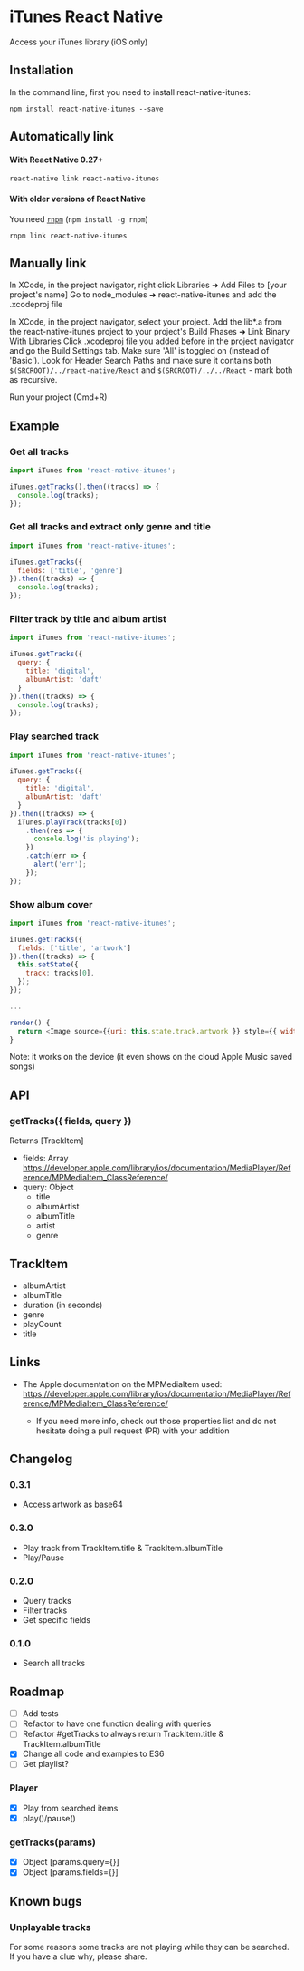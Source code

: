 # iTunes React Native

Access your iTunes library (iOS only)

## Installation

In the command line, first you need to install react-native-itunes:

```shell
npm install react-native-itunes --save
```

## Automatically link

#### With React Native 0.27+

```shell
react-native link react-native-itunes
```

#### With older versions of React Native

You need [`rnpm`](https://github.com/rnpm/rnpm) (`npm install -g rnpm`)

```shell
rnpm link react-native-itunes
```

## Manually link

In XCode, in the project navigator, right click Libraries ➜ Add Files to [your project's name] Go to node_modules ➜ react-native-itunes and add the .xcodeproj file

In XCode, in the project navigator, select your project. Add the lib*.a from the react-native-itunes project to your project's Build Phases ➜ Link Binary With Libraries Click .xcodeproj file you added before in the project navigator and go the Build Settings tab. Make sure 'All' is toggled on (instead of 'Basic'). Look for Header Search Paths and make sure it contains both ```$(SRCROOT)/../react-native/React``` and ```$(SRCROOT)/../../React``` - mark both as recursive.

Run your project (Cmd+R)

## Example

### Get all tracks
```js
import iTunes from 'react-native-itunes';

iTunes.getTracks().then((tracks) => {
  console.log(tracks);
});

```
### Get all tracks and extract only genre and title
```js
import iTunes from 'react-native-itunes';

iTunes.getTracks({
  fields: ['title', 'genre']
}).then((tracks) => {
  console.log(tracks);
});

```
### Filter track by title and album artist
```js
import iTunes from 'react-native-itunes';

iTunes.getTracks({
  query: {
    title: 'digital',
    albumArtist: 'daft'
  }
}).then((tracks) => {
  console.log(tracks);
});

```

### Play searched track
```js
import iTunes from 'react-native-itunes';

iTunes.getTracks({
  query: {
    title: 'digital',
    albumArtist: 'daft'
  }
}).then((tracks) => {
  iTunes.playTrack(tracks[0])
    .then(res => {
      console.log('is playing');
    })
    .catch(err => {
      alert('err');
    });
});

```

### Show album cover
```js
import iTunes from 'react-native-itunes';

iTunes.getTracks({
  fields: ['title', 'artwork']
}).then((tracks) => {
  this.setState({
    track: tracks[0],
  });
});

...

render() {
  return <Image source={{uri: this.state.track.artwork }} style={{ width: 100, height: 100 }} />
}

```

Note: it works on the device (it even shows on the cloud Apple Music saved songs)

## API

### getTracks({ fields, query })

Returns [TrackItem]

- fields: Array https://developer.apple.com/library/ios/documentation/MediaPlayer/Reference/MPMediaItem_ClassReference/
- query: Object
  - title
  - albumArtist
  - albumTitle
  - artist
  - genre

## TrackItem

- albumArtist
- albumTitle
- duration (in seconds)
- genre
- playCount
- title

## Links

- The Apple documentation on the MPMediaItem used: https://developer.apple.com/library/ios/documentation/MediaPlayer/Reference/MPMediaItem_ClassReference/

	- If you need more info, check out those properties list and do not hesitate doing a pull request (PR) with your addition

## Changelog

### 0.3.1

- Access artwork as base64

### 0.3.0

- Play track from TrackItem.title & TrackItem.albumTitle
- Play/Pause

### 0.2.0

- Query tracks
- Filter tracks
- Get specific fields

### 0.1.0

- Search all tracks

## Roadmap

- [ ] Add tests
- [ ] Refactor to have one function dealing with queries
- [ ] Refactor #getTracks to always return TrackItem.title & TrackItem.albumTitle
- [x] Change all code and examples to ES6
- [ ] Get playlist?

### Player

- [x] Play from searched items
- [x] play()/pause()

### getTracks(params)

- [x] Object [params.query={}]
- [x] Object [params.fields={}]

## Known bugs

### Unplayable tracks

For some reasons some tracks are not playing while they can be searched. If you have a clue why, please share.
